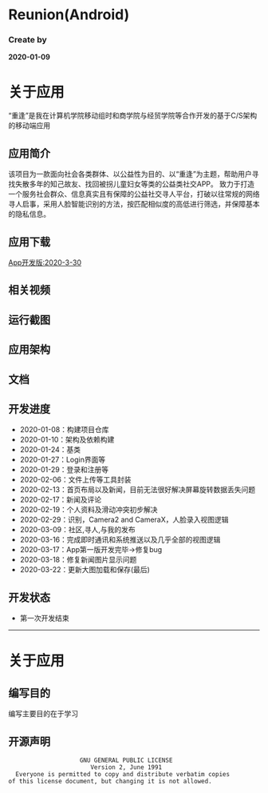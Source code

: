 # Reunion(Android)
### Create by
**2020-01-09**
# 关于应用
“重逢”是我在计算机学院移动组时和商学院与经贸学院等合作开发的基于C/S架构的移动端应用
## 应用简介
该项目为一款面向社会各类群体、以公益性为目的、以“重逢”为主题，帮助用户寻找失散多年的知己故友、找回被拐儿童妇女等类的公益类社交APP。
致力于打造一个服务社会群众、信息真实且有保障的公益社交寻人平台，打破以往常规的网络寻人启事，采用人脸智能识别的方法，按匹配相似度的高低进行筛选，并保障基本的隐私信息。
## 应用下载
[App开发版:2020-3-30](https://reunion.yulinzero.xyz/download/reunion.apk)
## 相关视频
## 运行截图
## 应用架构
## 文档
## 开发进度
* 2020-01-08：构建项目仓库
* 2020-01-10：架构及依赖构建
* 2020-01-24：基类
* 2020-01-27：Login界面等
* 2020-01-29：登录和注册等
* 2020-02-06：文件上传等工具封装
* 2020-02-13：首页布局以及新闻，目前无法很好解决屏幕旋转数据丢失问题
* 2020-02-17：新闻及评论
* 2020-02-19：个人资料及滑动冲突初步解决
* 2020-02-29：识别，Camera2 and CameraX，人脸录入视图逻辑
* 2020-03-09：社区,寻人,与我的发布
* 2020-03-16：完成即时通讯和系统推送以及几乎全部的视图逻辑
* 2020-03-17：App第一版开发完毕->修复bug
* 2020-03-18：修复新闻图片显示问题
* 2020-03-22：更新大图加载和保存(最后)
## 开发状态
* 第一次开发结束
****
# 关于应用
## 编写目的
编写主要目的在于学习
## 开源声明
```
                    GNU GENERAL PUBLIC LICENSE
                       Version 2, June 1991
  Everyone is permitted to copy and distribute verbatim copies
of this license document, but changing it is not allowed.
```

